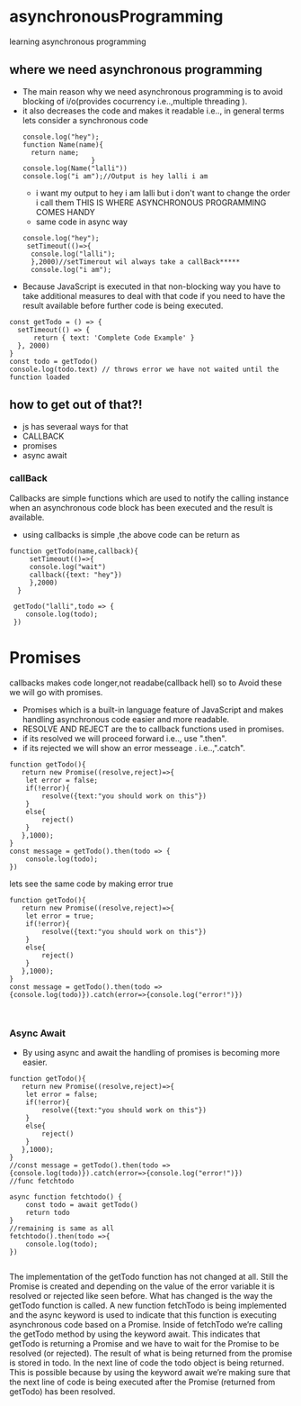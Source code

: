 # asynchronousProgramming
learning asynchronous programming

## where we need asynchronous programming
 - The main reason why we need asynchronous programming is to avoid blocking of i/o(provides cocurrency i.e..,multiple threading ).
 - it also decreases the code and makes it readable
      i.e.., in general terms lets consider a synchronous code 
      ```
     console.log("hey");
    function Name(name){
    	return name;
                       }
   console.log(Name("lalli"))
    console.log("i am");//Output is hey lalli i am
    ```
   - i want my output to hey i am lalli but i don't want to change the order i call them THIS IS WHERE ASYNCHRONOUS PROGRAMMING COMES HANDY
   - same code in async way
   ```
   console.log("hey");
    setTimeout(()=>{
     console.log("lalli");
     },2000)//setTimerout wil always take a callBack*****
     console.log("i am");
   ```
  - Because JavaScript is executed in that non-blocking way you have to take additional measures to deal with that code if you need to have the result available before further code is being executed.
  ```
  const getTodo = () => {
    setTimeout(() => {
        return { text: 'Complete Code Example' }
    }, 2000)
}
const todo = getTodo()
console.log(todo.text) // throws error we have not waited until the function loaded 
```
## how to get out of that?!
- js has severaal ways for that
- CALLBACK
- promises
- async await
### callBack
Callbacks are simple functions which are used to notify the calling instance when an asynchronous code block has been executed and the result is available.
- using callbacks is simple ,the above code can be return as 
```
function getTodo(name,callback){
     setTimeout(()=>{
     console.log("wait")
     callback({text: "hey"})
     },2000)
  }
  
 getTodo("lalli",todo => {
 	console.log(todo);
 })
```
# Promises
callbacks makes code longer,not readabe(callback hell) so to Avoid these we will go with promises.
- Promises which is a built-in language feature of JavaScript and makes handling asynchronous code easier and more readable.
- RESOLVE AND REJECT are the to callback functions used in promises.
- if its resolved we will proceed forward i.e.., use ".then".
- if its rejected we will show an error messeage . i.e..,".catch".

```
function getTodo(){
   return new Promise((resolve,reject)=>{
   	let error = false;
   	if(!error){
   		resolve({text:"you should work on this"})
   	}
   	else{
   		reject()
   	}
   },1000);
}
const message = getTodo().then(todo => {
	console.log(todo);
})
```
lets see the same code by making error true
```
function getTodo(){
   return new Promise((resolve,reject)=>{
   	let error = true;
   	if(!error){
   		resolve({text:"you should work on this"})
   	}
   	else{
   		reject()
   	}
   },1000);
}
const message = getTodo().then(todo => {console.log(todo)}).catch(error=>{console.log("error!")})
           
           
```
### Async Await
- By using async and await the handling of promises is becoming more easier.
```
function getTodo(){
   return new Promise((resolve,reject)=>{
   	let error = false;
   	if(!error){
   		resolve({text:"you should work on this"})
   	}
   	else{
   		reject()
   	}
   },1000);
}
//const message = getTodo().then(todo => {console.log(todo)}).catch(error=>{console.log("error!")})
//func fetchtodo

async function fetchtodo() {
	const todo = await getTodo()
	return todo
}
//remaining is same as all
fetchtodo().then(todo =>{
	console.log(todo);
})


```

The implementation of the getTodo function has not changed at all. Still the Promise is created and depending on the value of the error variable it is resolved or rejected like seen before.
What has changed is the way the getTodo function is called. A new function fetchTodo is being implemented and the async keyword is used to indicate that this function is executing asynchronous code based on a Promise.
Inside of fetchTodo we’re calling the getTodo method by using the keyword await. This indicates that getTodo is returning a Promise and we have to wait for the Promise to be resolved (or rejected). The result of what is being returned from the promise is stored in todo. In the next line of code the todo object is being returned. This is possible because by using the keyword await we’re making sure that the next line of code is being executed after the Promise (returned from getTodo) has been resolved.
  
  

    
 
